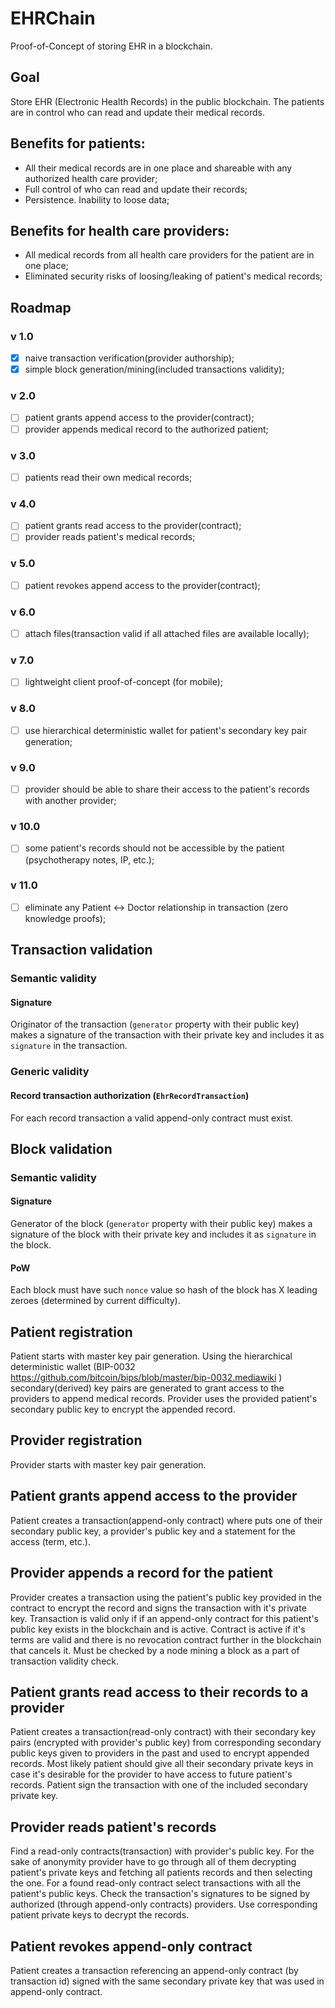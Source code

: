 # EHRChain
Proof-of-Concept of storing EHR in a blockchain.

## Goal
Store EHR (Electronic Health Records) in the public blockchain. The patients are in control who can read and update their medical records.

## Benefits for patients:
- All their medical records are in one place and shareable with any authorized health care provider;
- Full control of who can read and update their records;
- Persistence. Inability to loose data;

## Benefits for health care providers:
- All medical records from all health care providers for the patient are in one place;
- Eliminated security risks of loosing/leaking of patient's medical records;

## Roadmap
### v 1.0
- [x] naive transaction verification(provider authorship);
- [x] simple block generation/mining(included transactions validity);

### v 2.0
- [ ] patient grants append access to the provider(contract);
- [ ] provider appends medical record to the authorized patient;

### v 3.0
- [ ] patients read their own medical records;

### v 4.0
- [ ] patient grants read access to the provider(contract);
- [ ] provider reads patient's medical records;

### v 5.0
- [ ] patient revokes append access to the provider(contract);

### v 6.0 
- [ ] attach files(transaction valid if all attached files are available locally);

### v 7.0
- [ ] lightweight client proof-of-concept (for mobile);

### v 8.0
- [ ] use hierarchical deterministic wallet for patient's secondary key pair generation;

### v 9.0
- [ ] provider should be able to share their access to the patient's records with another provider;

### v 10.0
- [ ] some patient's records should not be accessible by the patient (psychotherapy notes, IP, etc.);

### v 11.0 
- [ ] eliminate any Patient <-> Doctor relationship in transaction (zero knowledge proofs);

## Transaction validation
### Semantic validity 
#### Signature 
Originator of the transaction (`generator` property with their public key) makes a signature of the transaction with their private key and includes it as `signature` in the transaction.
### Generic validity
#### Record transaction authorization (`EhrRecordTransaction`)
For each record transaction a valid append-only contract must exist. 

## Block validation
### Semantic validity
#### Signature
Generator of the block (`generator` property with their public key) makes a signature of the block with their private key and includes it as `signature` in the block.
#### PoW
Each block must have such `nonce` value so hash of the block has X leading zeroes (determined by current difficulty).

## Patient registration
Patient starts with master key pair generation. 
Using the hierarchical deterministic wallet (BIP-0032 https://github.com/bitcoin/bips/blob/master/bip-0032.mediawiki ) secondary(derived) key pairs are generated to grant access to the providers to append medical records. Provider uses the provided patient's secondary public key to encrypt the appended record.

## Provider registration
Provider starts with master key pair generation. 

## Patient grants append access to the provider
Patient creates a transaction(append-only contract) where puts one of their secondary public key, a provider's public key and a statement for the access (term, etc.). 

## Provider appends a record for the patient
Provider creates a transaction using the patient's public key provided in the contract to encrypt the record and signs the transaction with it's private key. 
Transaction is valid only if if an append-only contract for this patient's public key exists in the blockchain and is active. Contract is active if it's terms are valid and there is no revocation contract further in the blockchain that cancels it. Must be checked by a node mining a block as a part of transaction validity check.

## Patient grants read access to their records to a provider
Patient creates a transaction(read-only contract) with their secondary key pairs (encrypted with provider's public key) from corresponding secondary public keys given to providers in the past and used to encrypt appended records. Most likely patient should give all their secondary private keys in case it's desirable for the provider to have access to future patient's records. Patient sign the transaction with one of the included secondary private key.

## Provider reads patient's records
Find a read-only contracts(transaction) with provider's public key. For the sake of anonymity provider have to go through all of them decrypting patient's private keys and fetching all patients records and then selecting the one. 
For a found read-only contract select transactions with all the patient's public keys. Check the transaction's signatures to be signed by authorized (through append-only contracts) providers. Use corresponding patient private keys to decrypt the records. 

## Patient revokes append-only contract
Patient creates a transaction referencing an append-only contract (by transaction id) signed with the same secondary private key that was used in append-only contract.

